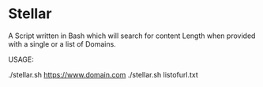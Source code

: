 # Stellar
A Script written in Bash which will search for content Length when provided with a single or a list of Domains.



USAGE:

./stellar.sh https://www.domain.com
./stellar.sh listofurl.txt
